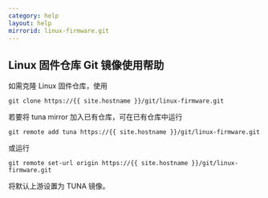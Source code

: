```yaml
---
category: help
layout: help
mirrorid: linux-firmware.git
---
```


## Linux 固件仓库 Git 镜像使用帮助

如需克隆 Linux 固件仓库，使用

```
git clone https://{{ site.hostname }}/git/linux-firmware.git
```

若要将 tuna mirror 加入已有仓库，可在已有仓库中运行

```
git remote add tuna https://{{ site.hostname }}/git/linux-firmware.git
```

或运行

```
git remote set-url origin https://{{ site.hostname }}/git/linux-firmware.git
```

将默认上游设置为 TUNA 镜像。



